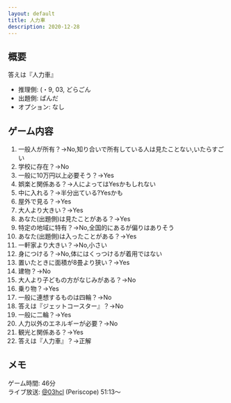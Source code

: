 ```yaml
---
layout: default
title: 人力車
description: 2020-12-28
---
```


## 概要

答えは『人力車』

- 推理側: (・9, 03, どらごん
- 出題側: ぱんだ
- オプション: なし

## ゲーム内容

1. 一般人が所有？→No,知り合いで所有している人は見たことない,いたらすごい
2. 学校に存在？→No
3. 一般に10万円以上必要そう？→Yes
4. 娯楽と関係ある？→人によってはYesかもしれない
5. 中に入れる？→半分出ている?Yesかも
6. 屋外で見る？→Yes
7. 大人より大きい？→Yes
8. あなた(出題側)は見たことがある？→Yes
9. 特定の地域に特有？→No,全国的にあるが偏りはありそう
10. あなた(出題側)は入ったことがある？→Yes
11. 一軒家より大きい？→No,小さい
12. 身につける？→No,体にはくっつけるが着用ではない
13. 置いたときに面積が8畳より狭い？→Yes
14. 建物？→No
15. 大人より子どもの方がなじみがある？→No
16. 乗り物？→Yes
17. 一般に連想するものは四輪？→No
18. 答えは『ジェットコースター』？→No
19. 一般に二輪？→Yes
20. 人力以外のエネルギーが必要？→No
21. 観光と関係ある？→Yes
22. 答えは『人力車』？→正解

## メモ

ゲーム時間: 46分  
ライブ放送: [@03hcl](https://www.periscope.tv/03hcl/1yNGaWlvEPdxj?t=51m13s) (Periscope) 51:13～
